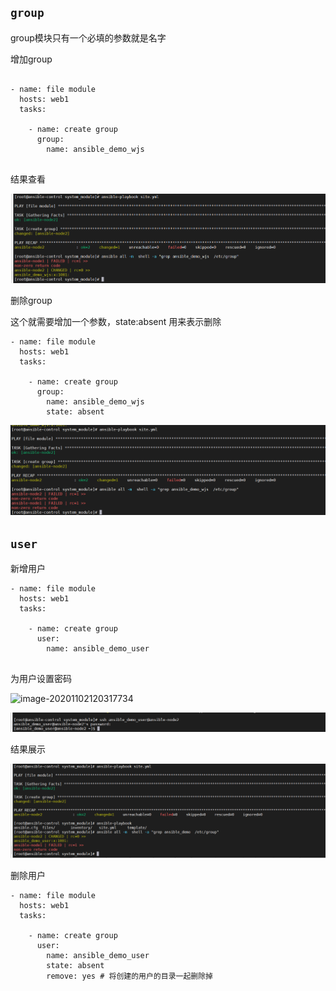 ## `group`

group模块只有一个必填的参数就是名字

增加group

```

- name: file module
  hosts: web1
  tasks:

    - name: create group
      group: 
        name: ansible_demo_wjs
        

```

结果查看

![image-20201025023914499](../img/image-20201025023914499.png)

删除group

这个就需要增加一个参数，state:absent 用来表示删除

```
- name: file module
  hosts: web1
  tasks:

    - name: create group
      group: 
        name: ansible_demo_wjs
        state: absent
```

![image-20201025024135497](../img/image-20201025024135497.png)



## `user`

新增用户

```
- name: file module
  hosts: web1
  tasks:

    - name: create group
      user: 
        name: ansible_demo_user
        
```

为用户设置密码

![image-20201102120317734](/root/.config/Typora/typora-user-images/image-20201102120317734.png)



![image-20201025025244631](../img/image-20201025025244631.png)



结果展示

![image-20201025024332759](../img/image-20201025024332759.png)

删除用户

```
- name: file module
  hosts: web1
  tasks:

    - name: create group
      user: 
        name: ansible_demo_user
        state: absent
        remove: yes # 将创建的用户的目录一起删除掉
```

